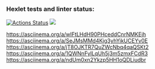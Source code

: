 ### Hexlet tests and linter status:
[![Actions Status](https://github.com/Xpamju/frontend-project-44/workflows/hexlet-check/badge.svg)](https://github.com/Xpamju/frontend-project-44/actions)
<a href="https://codeclimate.com/github/Xpamju/frontend-project-44/maintainability"><img src="https://api.codeclimate.com/v1/badges/7aaff6408e16e9af40bb/maintainability" /></a>

 https://asciinema.org/a/wIFtLHdH90PHceddCnrNMKEjh
 https://asciinema.org/a/SeJMsMMd4Kjg3yhYikUCEYv0E
 https://asciinema.org/a/jT8OJKTR7QuZWcNbq4qaQSKt2
 https://asciinema.org/a/1QWNnFyILqUh5j3m5zmxFCdR3
 https://asciinema.org/a/ndUm0xn2Ykzp5HH1oQDLiudbr
